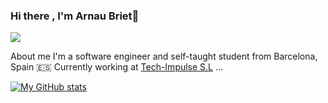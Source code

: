 ### Hi there , I'm Arnau Briet👋

![](https://komarev.com/ghpvc/?username=bri3t&style=flat&color=blue)


About me
I'm a software engineer and self-taught student from Barcelona, Spain 🇪🇸
Currently working at [Tech-Impulse S.L](https://www.tech-impulse.com/)
...

[![My GitHub stats](https://github-readme-stats.vercel.app/api?username=bri3t&hide=stars&count_private=false&theme=tokyonight&show_icons=true)](https://github.com/anuraghazra/github-readme-stats)
<!-- ![Anurag's GitHub stats](https://github-readme-stats.vercel.app/api?username=bri3t&show_icons=true&theme=tokyonight) -->

<!--
**bri3t/bri3t** is a ✨ _special_ ✨ repository because its `README.md` (this file) appears on your GitHub profile.

Here are some ideas to get you started:

- 🔭 I’m currently working on ...
- 🌱 I’m currently learning ...
- 👯 I’m looking to collaborate on ...
- 🤔 I’m looking for help with ...
- 💬 Ask me about ...
- 📫 How to reach me: ...
- ⚡ Fun fact: ...
-->
